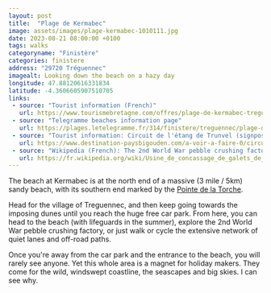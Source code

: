 ```yaml
---
layout: post
title:  "Plage de Kermabec"
image: assets/images/plage-kermabec-1010111.jpg
date: 2023-08-21 08:00:00 +0100
tags: walks
categoryname: "Finistère"
categories: finistere
address: "29720 Tréguennec"
imagealt: Looking down the beach on a hazy day
longitude: 47.88120616331834
latitude: -4.3606605907510705
links:
 - source: "Tourist information (French)"
   url: https://www.tourismebretagne.com/offres/plage-de-kermabec-treguennec-fr-1981540/
 - source: "Telegramme beaches information page"
   url: https://plages.letelegramme.fr/314/finistere/treguennec/plage-de-kermabec
 - source: "Tourist information: Circuit de l'étang de Trunvel (signposted walking route)"
   url: https://www.destination-paysbigouden.com/a-voir-a-faire-0/circuit-de-l-etang-de-trunvel-2454621
 - source: "Wikipedia (French): The 2nd World War pebble crushing factory"
   url: https://fr.wikipedia.org/wiki/Usine_de_concassage_de_galets_de_Tr%C3%A9guennec
---
```

The beach at Kermabec is at the north end of a massive (3 mile / 5km) sandy beach, with its southern end marked by the [Pointe de la Torche](/2023-08-21-pointe-de-la-torche).

Head for the village of Treguennec, and then keep going towards the imposing dunes until you reach the huge free car park. From here, you can head to the beach (with lifeguards in the summer), explore the 2nd World War pebble crushing factory, or just walk or cycle the extensive network of quiet lanes and off-road paths.

Once you're away from the car park and the entrance to the beach, you will rarely see anyone. Yet this whole area is a magnet for holiday makers. They come for the wild, windswept coastline, the seascapes and big skies. I can see why.
